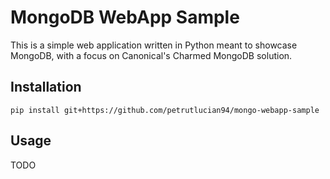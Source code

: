 MongoDB WebApp Sample
=====================

This is a simple web application written in Python meant to showcase MongoDB,
with a focus on Canonical's Charmed MongoDB solution.

Installation
------------

```
pip install git+https://github.com/petrutlucian94/mongo-webapp-sample
```

Usage
-----

TODO
